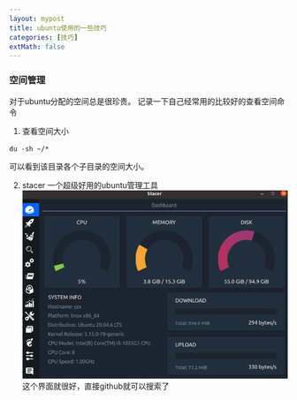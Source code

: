 ```yaml
---
layout: mypost
title: ubuntu使用的一些技巧
categories: [技巧]
extMath: false
---
```




### 空间管理
对于ubuntu分配的空间总是很珍贵。
记录一下自己经常用的比较好的查看空间命令
1. 查看空间大小
```
du -sh ~/*
```
可以看到该目录各个子目录的空间大小。

2. stacer 一个超级好用的ubuntu管理工具
![Alt text](../posts/2023/11/17/image.png)
这个界面就很好，直接github就可以搜索了

